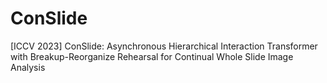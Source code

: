# ConSlide
[ICCV 2023] ConSlide: Asynchronous Hierarchical Interaction Transformer with Breakup-Reorganize Rehearsal for Continual Whole Slide Image Analysis
